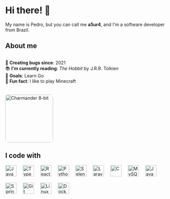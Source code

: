 <h1 align="left">Hi there! 👋</h1>

<p align="left">
  My name is Pedro, but you can call me <b>a5ur4</b>, and I'm a software developer from Brazil.
</p>

<h2 align="left">About me</h2>

<div style="display: flex; align-items: center; gap: 20px; flex-wrap: wrap;">
  <div>
    <p align="left">
      👾 <b>Creating bugs since</b>: 2021<br>
      📚 <b>I'm currently reading</b>: <i>The Hobbit</i> by J.R.R. Tolkien<br>
      🎯 <b>Goals</b>: Learn Go<br>
      🎲 <b>Fun fact</b>: I like to play Minecraft
    </p>
  </div>
  <img
    src="https://media.tenor.com/FOwSn0xEGcYAAAAj/char.gif"
    alt="Charmander 8-bit"
    style="height: 150px; border-radius: 8px;"
  />
</div>

<h2 align="left">I code with</h2>

<div style="display: flex; flex-wrap: wrap; gap: 20px; align-items: center;">
  <img src="https://cdn.jsdelivr.net/gh/devicons/devicon/icons/javascript/javascript-original.svg" alt="JavaScript" style="height: 35px; width: 35px;" />
  <img src="https://cdn.jsdelivr.net/gh/devicons/devicon@latest/icons/typescript/typescript-original.svg" alt="TypeScript" style="height: 35px; width: 35px;" />
  <img src="https://cdn.jsdelivr.net/gh/devicons/devicon/icons/react/react-original.svg" alt="React" style="height: 35px; width: 35px;" />
  <img src="https://cdn.jsdelivr.net/gh/devicons/devicon/icons/python/python-original.svg" alt="Python" style="height: 35px; width: 35px;" />
  <img src="https://cdn.jsdelivr.net/gh/devicons/devicon/icons/selenium/selenium-original.svg" alt="Selenium" style="height: 35px; width: 35px;" />
  <img src="https://cdn.jsdelivr.net/gh/devicons/devicon/icons/laravel/laravel-original.svg" alt="Laravel" style="height: 35px; width: 35px;" />
  <img src="https://cdn.jsdelivr.net/gh/devicons/devicon/icons/c/c-original.svg" alt="C" style="height: 35px; width: 35px;" />
  <img src="https://cdn.jsdelivr.net/gh/devicons/devicon/icons/mysql/mysql-original.svg" alt="MySQL" style="height: 35px; width: 35px;" />
  <img src="https://cdn.jsdelivr.net/gh/devicons/devicon/icons/java/java-original.svg" alt="Java" style="height: 35px; width: 35px;" />
  <img src="https://cdn.jsdelivr.net/gh/devicons/devicon/icons/spring/spring-original.svg" alt="Spring" style="height: 35px; width: 35px;" />
  <img src="https://cdn.jsdelivr.net/gh/devicons/devicon/icons/git/git-original.svg" alt="Git" style="height: 35px; width: 35px;" />
  <img src="https://cdn.simpleicons.org/linux/FCC624" alt="Linux" style="height: 35px; width: 35px;" />
  <img src="https://cdn.jsdelivr.net/gh/devicons/devicon@latest/icons/docker/docker-plain.svg" alt="Docker" style="height: 35px; width: 35px;" />
</div>
